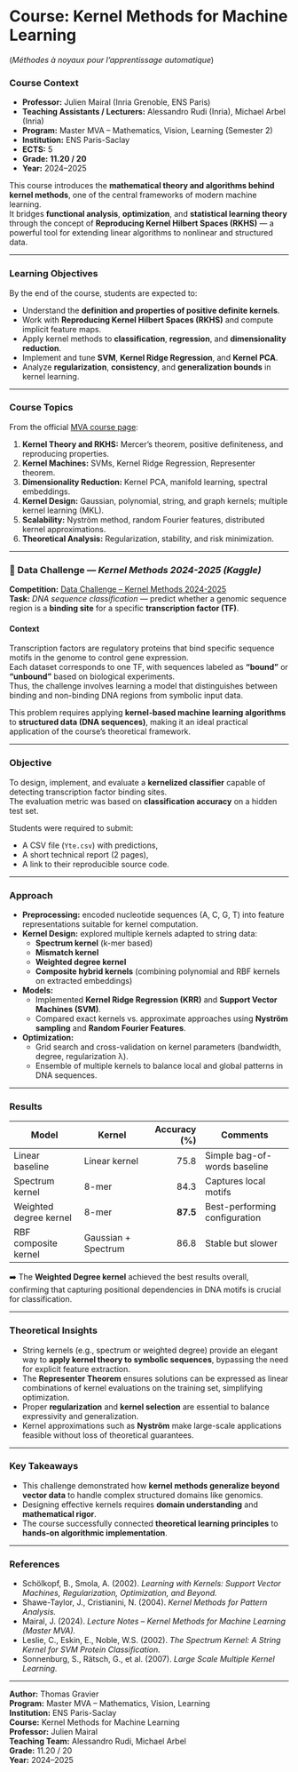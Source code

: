 # Course: Kernel Methods for Machine Learning  
(*Méthodes à noyaux pour l’apprentissage automatique*)  

### Course Context  

- **Professor:** Julien Mairal (Inria Grenoble, ENS Paris)  
- **Teaching Assistants / Lecturers:** Alessandro Rudi (Inria), Michael Arbel (Inria)  
- **Program:** Master MVA – Mathematics, Vision, Learning (Semester 2)  
- **Institution:** ENS Paris-Saclay  
- **ECTS:** 5  
- **Grade:** **11.20 / 20**  
- **Year:** 2024–2025  

This course introduces the **mathematical theory and algorithms behind kernel methods**, one of the central frameworks of modern machine learning.  
It bridges **functional analysis**, **optimization**, and **statistical learning theory** through the concept of **Reproducing Kernel Hilbert Spaces (RKHS)** — a powerful tool for extending linear algorithms to nonlinear and structured data.

---

### Learning Objectives  

By the end of the course, students are expected to:  
- Understand the **definition and properties of positive definite kernels**.  
- Work with **Reproducing Kernel Hilbert Spaces (RKHS)** and compute implicit feature maps.  
- Apply kernel methods to **classification**, **regression**, and **dimensionality reduction**.  
- Implement and tune **SVM**, **Kernel Ridge Regression**, and **Kernel PCA**.  
- Analyze **regularization**, **consistency**, and **generalization bounds** in kernel learning.  

---

### Course Topics  

From the official [MVA course page](https://www.master-mva.com/cours/kernel-methods-for-machine-learning/):  

1. **Kernel Theory and RKHS:** Mercer’s theorem, positive definiteness, and reproducing properties.  
2. **Kernel Machines:** SVMs, Kernel Ridge Regression, Representer theorem.  
3. **Dimensionality Reduction:** Kernel PCA, manifold learning, spectral embeddings.  
4. **Kernel Design:** Gaussian, polynomial, string, and graph kernels; multiple kernel learning (MKL).  
5. **Scalability:** Nyström method, random Fourier features, distributed kernel approximations.  
6. **Theoretical Analysis:** Regularization, stability, and risk minimization.  

---

### 🧬 Data Challenge — *Kernel Methods 2024-2025 (Kaggle)*  

**Competition:** [Data Challenge – Kernel Methods 2024-2025](https://www.kaggle.com/competitions/data-challenge-kernel-methods-2024-2025)  
**Task:** *DNA sequence classification* — predict whether a genomic sequence region is a **binding site** for a specific **transcription factor (TF)**.  

#### Context  

Transcription factors are regulatory proteins that bind specific sequence motifs in the genome to control gene expression.  
Each dataset corresponds to one TF, with sequences labeled as **“bound”** or **“unbound”** based on biological experiments.  
Thus, the challenge involves learning a model that distinguishes between binding and non-binding DNA regions from symbolic input data.  

This problem requires applying **kernel-based machine learning algorithms** to **structured data (DNA sequences)**, making it an ideal practical application of the course’s theoretical framework.

---

### Objective  

To design, implement, and evaluate a **kernelized classifier** capable of detecting transcription factor binding sites.  
The evaluation metric was based on **classification accuracy** on a hidden test set.  

Students were required to submit:  
- A CSV file (`Yte.csv`) with predictions,  
- A short technical report (2 pages),  
- A link to their reproducible source code.  

---

### Approach  

- **Preprocessing:** encoded nucleotide sequences (A, C, G, T) into feature representations suitable for kernel computation.  
- **Kernel Design:** explored multiple kernels adapted to string data:  
  - **Spectrum kernel** (k-mer based)  
  - **Mismatch kernel**  
  - **Weighted degree kernel**  
  - **Composite hybrid kernels** (combining polynomial and RBF kernels on extracted embeddings)  
- **Models:**  
  - Implemented **Kernel Ridge Regression (KRR)** and **Support Vector Machines (SVM)**.  
  - Compared exact kernels vs. approximate approaches using **Nyström sampling** and **Random Fourier Features**.  
- **Optimization:**  
  - Grid search and cross-validation on kernel parameters (bandwidth, degree, regularization λ).  
  - Ensemble of multiple kernels to balance local and global patterns in DNA sequences.  

---

### Results  

| Model | Kernel | Accuracy (%) | Comments |
|--------|---------|---------------:|----------|
| Linear baseline | Linear kernel | 75.8 | Simple bag-of-words baseline |
| Spectrum kernel | 8-mer | 84.3 | Captures local motifs |
| Weighted degree kernel | 8-mer | **87.5** | Best-performing configuration |
| RBF composite kernel | Gaussian + Spectrum | 86.8 | Stable but slower |

➡️ The **Weighted Degree kernel** achieved the best results overall, confirming that capturing positional dependencies in DNA motifs is crucial for classification.

---

### Theoretical Insights  

- String kernels (e.g., spectrum or weighted degree) provide an elegant way to **apply kernel theory to symbolic sequences**, bypassing the need for explicit feature extraction.  
- The **Representer Theorem** ensures solutions can be expressed as linear combinations of kernel evaluations on the training set, simplifying optimization.  
- Proper **regularization** and **kernel selection** are essential to balance expressivity and generalization.  
- Kernel approximations such as **Nyström** make large-scale applications feasible without loss of theoretical guarantees.  

---

### Key Takeaways  

- This challenge demonstrated how **kernel methods generalize beyond vector data** to handle complex structured domains like genomics.  
- Designing effective kernels requires **domain understanding** and **mathematical rigor**.  
- The course successfully connected **theoretical learning principles** to **hands-on algorithmic implementation**.  

---

### References  

- Schölkopf, B., Smola, A. (2002). *Learning with Kernels: Support Vector Machines, Regularization, Optimization, and Beyond.*  
- Shawe-Taylor, J., Cristianini, N. (2004). *Kernel Methods for Pattern Analysis.*  
- Mairal, J. (2024). *Lecture Notes – Kernel Methods for Machine Learning (Master MVA).*  
- Leslie, C., Eskin, E., Noble, W.S. (2002). *The Spectrum Kernel: A String Kernel for SVM Protein Classification.*  
- Sonnenburg, S., Rätsch, G., et al. (2007). *Large Scale Multiple Kernel Learning.*  

---

**Author:** Thomas Gravier  
**Program:** Master MVA – Mathematics, Vision, Learning  
**Institution:** ENS Paris-Saclay  
**Course:** Kernel Methods for Machine Learning  
**Professor:** Julien Mairal  
**Teaching Team:** Alessandro Rudi, Michael Arbel  
**Grade:** 11.20 / 20  
**Year:** 2024–2025  
